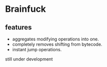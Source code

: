# Brainfuck
## features
- aggregates modifying operations into one.
- completely removes shifting from bytecode.
- instant jump operations.

still under development